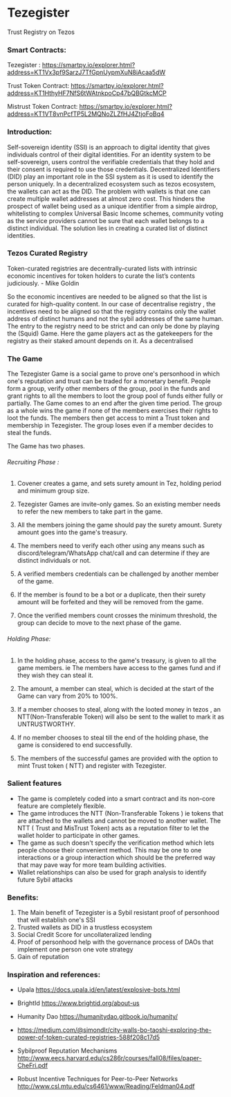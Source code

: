 # Tezegister

Trust Registry on Tezos


### Smart Contracts:

Tezegister : https://smartpy.io/explorer.html?address=KT1Vx3pf9SarzJ7TfGpnUypmXuN8iAcaa5dW

Trust Token Contract: https://smartpy.io/explorer.html?address=KT1HthyHF7NfS6tWAtnkpoCp47bQBGtkcMCP

Mistrust Token Contract: https://smartpy.io/explorer.html?address=KT1VT8vnPcfTP5L2MQNoZLZfHJ4ZtjoFoBq4



### Introduction:

Self-sovereign identity (SSI) is an approach to digital identity that gives individuals control of their digital identities. For an identity system to be self-sovereign, users control the verifiable credentials that they hold and their consent is required to use those credentials. Decentralized Identifiers (DID) play an important role in the SSI system as it is used to identify the person uniquely. In a decentralized ecosystem such as tezos ecosystem, the wallets can act as the DID. The problem with wallets is that one can create multiple wallet addresses at almost zero cost. This hinders the prospect of wallet being used as a unique identifier from a  simple airdrop, whitelisting to complex Universal Basic Income schemes, community voting as the service providers cannot be sure that each wallet belongs to a distinct individual. The solution lies in creating a curated list of distinct identities.



### Tezos Curated Registry

Token-curated registries are decentrally-curated lists with intrinsic economic incentives for token holders to curate the list’s contents judiciously. - Mike Goldin

So the economic incentives are needed to be aligned so that the list is curated for high-quality content. In our case of decentralise registry , the incentives need to be aligned so that the registry contains only the wallet address of distinct humans and not the sybil addresses of the same human. The entry to the registry need to be strict and can only be done by playing the (Squid) Game. Here the game players act as the gatekeepers for the registry as their staked amount depends on it. As a decentralised 


### The Game

The Tezegister Game is a social game to prove one's personhood in which one's reputation and trust can be traded for a monetary benefit. People form a group, verify other members of the group, pool in the funds and grant rights to all the members to loot the group pool of funds either fully or partially. The Game comes to an end after the given time period. The group as a whole wins the game if none of the members exercises their rights to loot the funds. The members then get access to mint a Trust token and membership in Tezegister. The group loses even if a member decides to steal the funds.

The Game has two phases.

###### Recruiting Phase :

 1. Covener creates a game, and sets surety amount in Tez, holding period and minimum group size.

 2. Tezegister Games are invite-only games. So an existing member needs to refer the new members to take part in the game.

 3. All the members joining the game should pay the surety amount. Surety amount goes into the game's treasury.

 4. The members need to verify each other using any means such as discord/telegram/WhatsApp chat/call and can determine if they are distinct individuals or not.

 5. A verified members credentials can be challenged by another member of the game.  

 6. If the member is found to be a bot or a duplicate, then their surety amount will be forfeited and they will be removed from the game.

 7. Once the verified members count crosses the minimum threshold, the group can decide to move to the next phase of the game.



###### Holding Phase:


1. In the holding phase, access to the game's treasury, is given to all the game members. ie The members have access to the games fund and if they wish they can steal it.

2. The amount, a member can steal, which is decided at the start of the Game can vary from 20% to 100%.

3. If a member chooses to steal, along with the looted money in tezos , an NTT(Non-Transferable Token) will also be sent to the wallet to mark it as UNTRUSTWORTHY.

4. If no member chooses to steal till the end of the holding phase, the game is considered to end successfully. 

5. The members of the successful games are provided with the option to mint Trust token ( NTT) and register with Tezegister.  


### Salient features

- The game is completely coded into a smart contract and its non-core feature are completely flexible.
- The game introduces the NTT (Non-Transferable Tokens ) ie tokens that are attached to the wallets and cannot be moved to another wallet. The NTT ( Trust and MisTrust Token) acts as a reputation filter to let the wallet holder to participate in other games. 
- The game as such doesn't specify the verification method which lets people choose their convenient method. This may be one to one interactions or a group interaction which should be the preferred way that may pave way for more team building activities.
- Wallet relationships can also be used for graph analysis to identify future Sybil attacks

### Benefits:

1. The Main benefit of Tezegister is a Sybil resistant proof of personhood that will establish one's SSI
2. Trusted wallets as DID in a trustless ecosystem
2. Social Credit Score for uncollateralized lending
3. Proof of personhood help with the governance process of DAOs that implement one person one vote strategy
4. Gain of reputation 

### Inspiration and references:

- Upala https://docs.upala.id/en/latest/explosive-bots.html
- BrightId https://www.brightid.org/about-us
- Humanity Dao https://humanitydao.gitbook.io/humanity/

- https://medium.com/@simondlr/city-walls-bo-taoshi-exploring-the-power-of-token-curated-registries-588f208c17d5
- Sybilproof Reputation Mechanisms http://www.eecs.harvard.edu/cs286r/courses/fall08/files/paper-CheFri.pdf
- Robust Incentive Techniques for Peer-to-Peer Networks http://www.csl.mtu.edu/cs6461/www/Reading/Feldman04.pdf




